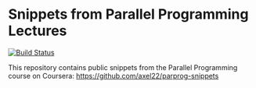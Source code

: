 
# Snippets from Parallel Programming Lectures

[![Build Status](https://travis-ci.org/axel22/parprog-snippets.svg?branch=master)](https://travis-ci.org/axel22/parprog-snippets)

This repository contains public snippets from the Parallel Programming course on Coursera: https://github.com/axel22/parprog-snippets
